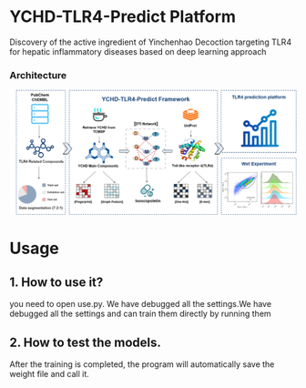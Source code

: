 # YCHD-TLR4-Predict Platform
Discovery of the active ingredient of Yinchenhao Decoction targeting TLR4 for hepatic inflammatory diseases based on deep learning approach

### Architecture   
![](framework.png)

# Usage
## 1. How to use it?
you need to open use.py. We have debugged all the settings.We have debugged all the settings and can train them directly by running them
 

## 2. How to test the models. 
After the training is completed, the program will automatically save the weight file and call it.

